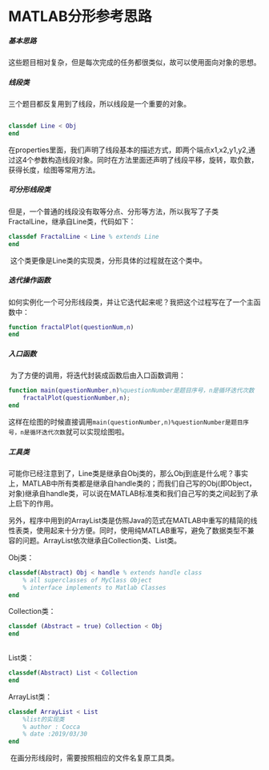 # MATLAB分形参考思路

##### 基本思路

​	这些题目相对复杂，但是每次完成的任务都很类似，故可以使用面向对象的思想。

##### 线段类

三个题目都反复用到了线段，所以线段是一个重要的对象。

```matlab

classdef Line < Obj
end    
```

​	在properties里面，我们声明了线段基本的描述方式，即两个端点x1,x2,y1,y2,通过这4个参数构造线段对象。同时在方法里面还声明了线段平移，旋转，取负数，获得长度，绘图等常用方法。

##### 可分形线段类

​	但是，一个普通的线段没有取等分点、分形等方法，所以我写了子类FractalLine，继承自Line类，代码如下：

```matlab
classdef FractalLine < Line % extends Line
end
```

​	这个类更像是Line类的实现类，分形具体的过程就在这个类中。

##### 迭代操作函数

​	如何实例化一个可分形线段类，并让它迭代起来呢？我把这个过程写在了一个主函数中：

```matlab
function fractalPlot(questionNum,n)
end
```

##### 入口函数

​	为了方便的调用，将迭代封装成函数后由入口函数调用：

```matlab
function main(questionNumber,n)%questionNumber是题目序号，n是循环迭代次数
    fractalPlot(questionNumber,n);
end
```

​	这样在绘图的时候直接调用`main(questionNumber,n)%questionNumber是题目序号，n是循环迭代次数`就可以实现绘图啦。

##### 工具类

​	可能你已经注意到了，Line类是继承自Obj类的，那么Obj到底是什么呢？事实上，MATLAB中所有类都是继承自handle类的；而我们自己写的Obj(即Object，对象)继承自handle类，可以说在MATLAB标准类和我们自己写的类之间起到了承上启下的作用。

​	另外，程序中用到的ArrayList类是仿照Java的范式在MATLAB中重写的精简的线性表类，使用起来十分方便。同时，使用纯MATLAB重写，避免了数据类型不兼容的问题。ArrayList依次继承自Collection类、List类。

Obj类：

```matlab
classdef(Abstract) Obj < handle % extends handle class
    % all superclasses of MyClass Object
    % interface implements to Matlab Classes
end
```

Collection类：

```matlab
classdef (Abstract = true) Collection < Obj
end
   
```

List类：

```matlab
classdef(Abstract) List < Collection
end
```

ArrayList类：

```matlab
classdef ArrayList < List 
    %list的实现类
    % author : Cocca
    % date :2019/03/30
end
```

​	在画分形线段时，需要按照相应的文件名复原工具类。


